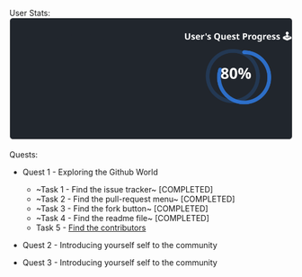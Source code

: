 
  User Stats:<br>
  ![User Draft Stats](/userCards/draft.svg?)

  
Quests:
  - Quest 1 - Exploring the Github World
    - ~Task 1 - Find the issue tracker~ [COMPLETED]
    - ~Task 2 - Find the pull-request menu~ [COMPLETED]
    - ~Task 3 - Find the fork button~ [COMPLETED]
    - ~Task 4 - Find the readme file~ [COMPLETED]
    - Task 5 - [Find the contributors](https://github.com/caiton1/probot-test/issues/86)
  - Quest 2 - Introducing yourself self to the community

  - Quest 3 - Introducing yourself self to the community
